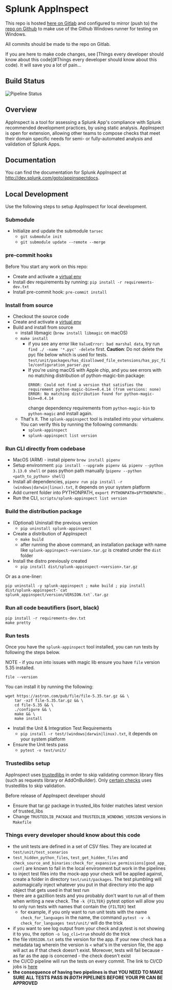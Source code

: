 # Splunk AppInspect

This repo is hosted [here on Gitlab](https://cd.splunkdev.com/appinspect/appinspect-cli)
and configured to mirror (push to) the [repo on Github](https://github.com/splunk/appinspect)
to make use of the Github Windows runner for testing on Windows.

All commits should be made to the repo on Gitlab.

If you are here to make code changes, see [Things every developer should know about this code](#Things every developer should know about this code). It will save you a lot of pain...

## Build Status

![Pipeline Status](https://cd.splunkdev.com/appinspect/appinspect-cli/badges/main/pipeline.svg)

## Overview

AppInspect is a tool for assessing a Splunk App's compliance with Splunk recommended development practices, by using static analysis. AppInspect is open for extension, allowing other teams to compose checks that meet their domain specific needs for semi- or fully-automated analysis and validation of Splunk Apps.

## Documentation

You can find the documentation for Splunk AppInspect at http://dev.splunk.com/goto/appinspectdocs.

## Local Development

Use the following steps to setup AppInspect for local development.

### Submodule
* Initialize and update the submodule  `tarsec`
  - `git submodule init`
  - `git submodule update --remote --merge`

### pre-commit hooks
Before You start any work on this repo:
* Create and activate a [virtual env](http://docs.python-guide.org/en/latest/dev/virtualenvs)
* Install dev requirements by running: `pip install -r requirements-dev.txt`
* Install pre-commit hook: `pre-commit install`

### Install from source
* Checkout the source code
* Create and activate a [virtual env](http://docs.python-guide.org/en/latest/dev/virtualenvs)
* Build and install from source
	- install libmagic (`brew install libmagic` on macOS)
	- `make install`
      - if you see any error like `ValueError: bad marshal data`, try run `find ./ -name '*.pyc' -delete` first.
        **Caution**: Do not delete the pyc file below which is used for tests.
        `test/unit/packages/has_disallowed_file_extensions/has_pyc_file/configuration_parser.pyc`
      - If you're using macOS with Apple chip, and you see errors with no matching distribution of python-magic-bin package:
        ```
        ERROR: Could not find a version that satisfies the requirement python-magic-bin==0.4.14 (from versions: none)
        ERROR: No matching distribution found for python-magic-bin==0.4.14
        ```
        change dependency requirements from `python-magic-bin` to `python-magic` and install again.
	- That's it. The `splunk-appinspect` tool is installed into your virtualenv. You can verify this by running the following commands:
   		- `splunk-appinspect`
    	- `splunk-appinspect list version`

### Run CLI directly from codebase
* MacOS (ARM) - install pipenv ```brew install pipenv```
* Setup environment: ```pip install --upgrade pipenv && pipenv --python 3.13.0 shell``` or pass python path manually (```pipenv --python <path_to_python> shell```)
* Install all dependencies, `pipenv run pip install -r (windows|darwin|linux).txt`, it depends on your system platform
* Add current folder into PYTHONPATH, `export PYTHONPATH=$PYTHONPATH:.`
* Run the CLI, `scripts/splunk-appinspect list version`

### Build the distribution package
* (Optional) Uninstall the previous version
    - `pip uninstall splunk-appinspect`
* Create a distribution of AppInspect
    - `make build` 
    - after running the above command, an installation package with name like `splunk-appinspect-<version>.tar.gz` is created under the `dist` folder
* Install the distro previously created
    - `pip install dist/splunk-appinspect-<version>.tar.gz`

Or as a one-liner:
```shell
pip uninstall -y splunk-appinspect ; make build ; pip install dist/splunk-appinspect-`cat splunk_appinspect/version/VERSION.txt`.tar.gz
```

### Run all code beautifiers (isort, black)
```
pip install -r requirements-dev.txt
make pretty
```

### Run tests
Once you have the `splunk-appinspect` tool installed, you can run tests by following the steps below.

NOTE - if you run into issues with magic lib ensure you have `file` version 5.35 installed.
```
file --version
```
You can install it by running the following:
```
wget https://astron.com/pub/file/file-5.35.tar.gz && \
    tar -xzf file-5.35.tar.gz && \
    cd file-5.35 && \
    ./configure && \
    make && \
    make install
```

* Install the Unit & Integration Test Requirements
    - `pip install -r test/(windows|darwin|linux).txt`, it depends on your system platform
* Ensure the Unit tests pass
    - `pytest -v test/unit/`

### Trustedlibs setup

AppInspect uses [trustedlibs](https://cd.splunkdev.com/appinspect/trustedlibs) in order to skip validating common library files (such as requests library or AddOnBuilder). Only [certain checks](https://cd.splunkdev.com/appinspect/trustedlibs/-/blob/master/trustedlibs/checks_used_for_libs.csv) uses trustedlibs to skip validation.

Before release of AppInspect developer should 

* Ensure that tar.gz package in trusted_libs folder matches latest version of trusted_libs
* Change `TRUSTEDLIB_PACKAGE` and `TRUSTEDLIB_WINDOWS_VERSION` versions in `Makefile`


### Things every developer should know about this code

* the unit tests are defined in a set of CSV files. They are located at `test/unit/test_scenarios`
* `test_hidden_python_files`, `test_get_hidden_files` and `check_source_and_binaries:check_for_expansive_permissions[good_app_conf]` are known to fail in the local environment but work in the pipelines
* to inject test files into the mock-app your check will be applied against, create a folder in directory `test/unit/packages`. The test plumbling will automagically inject whatever you put in that directory into the app object that gets used in that test run 
* there are a gazillion tests and you probably don't want to run all of them when writing a new check. The `-k {FILTER}` pytest option will allow you to only run tests with names that contain the `{FILTER}` text 
  * for example, if you only want to run unit tests with the name `check_for_languages` in the name, the command `pytest -v -k check_for_languages test/unit/` will do the trick 
* if you want to see log output from your check and pytest is not showing it to you, the option `-o log_cli=true` should do the trick
* the file `VERSION.txt` sets the version for the app. If your new check has a metadata tag wherein the version is `<` what's in the version file, the app will act as if that check doesn't exist. Moreover, tests will fail because - as far as the app is concerned - the check doesn't exist
* the CI/CD pipeline will run the tests on every commit. The link to CI/CD jobs is [here](https://cd.splunkdev.com/appinspect/appinspect-cli/-/jobs)
* **the consequence of having two pipelines is that YOU NEED TO MAKE SURE ALL TESTS PASS IN *BOTH* PIPELINES BEFORE YOUR PR CAN BE APPROVED**